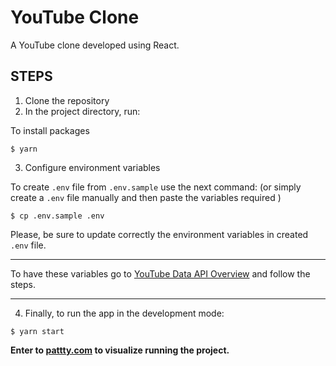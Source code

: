 # YouTube Clone

A YouTube clone developed using React.

## STEPS
1. Clone the repository
2. In the project directory, run:

To install packages

```shell
$ yarn
```
3. Configure environment variables

To create `.env` file from `.env.sample` use the next command: (or simply create a `.env` file manually and then paste the variables required )

```shell
$ cp .env.sample .env
```
Please, be sure to update correctly the environment variables in created `.env` file.

----
To have these variables go to [YouTube Data API Overview](https://developers.google.com/youtube/v3/getting-started) and follow the steps.

----

4. Finally, to run the app in the development mode:

```shell
$ yarn start
```

**Enter to [pattty.com](http://pattty.com) to visualize running the project.**
